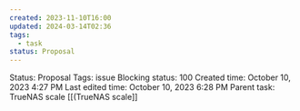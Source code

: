 ```yaml
---
created: 2023-11-10T16:00
updated: 2024-03-14T02:36
tags:
  - task
status: Proposal
---
```

Status: Proposal
Tags: issue
Blocking status: 100
Created time: October 10, 2023 4:27 PM
Last edited time: October 10, 2023 6:28 PM
Parent task: TrueNAS scale [[(TrueNAS scale]]